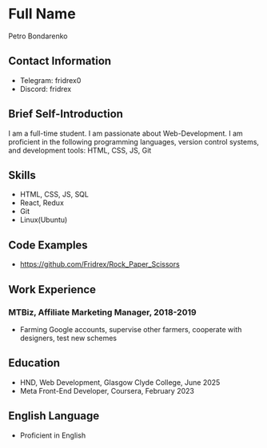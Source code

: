 # Full Name
Petro Bondarenko

## Contact Information
- Telegram: fridrex0
- Discord: fridrex

## Brief Self-Introduction
I am a full-time student. I am passionate about Web-Development. I am proficient in the following programming languages, version control systems, and development tools: HTML, CSS, JS, Git

## Skills
- HTML, CSS, JS, SQL
- React, Redux
- Git
- Linux(Ubuntu)

## Code Examples
- https://github.com/Fridrex/Rock_Paper_Scissors

## Work Experience
### MTBiz, Affiliate Marketing Manager, 2018-2019
- Farming Google accounts, supervise other farmers, cooperate with designers, test new schemes

## Education
- HND, Web Development, Glasgow Clyde College, June 2025
- Meta Front-End Developer, Coursera, February 2023

## English Language
- Proficient in English